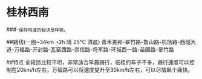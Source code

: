 # 桂林西南
###-`保持均速的秘诀是呼吸。`

##路线(一圈~34km ~2h 晴 25°C 清晨)
青禾美邦-翠竹路-鲁山路-机场路-西城大道-万福路-开封路-瓦窑西路-崇信路-将军路-环城西一路-苗圃路-翠竹路

##特点
全段路比较平坦，非常适合早晨骑行，临桂的车子不多，骑行速度可以控制在20km/h左右，万福路可以将速度提升至30km/h左右，可以尽情飙个痛快。